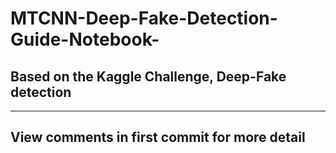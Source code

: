 # MTCNN-Deep-Fake-Detection-Guide-Notebook-
## Based on the Kaggle Challenge, Deep-Fake detection
------------------------------------------------------------------------------------------------------------------------------------------
## View comments in first commit for more detail

